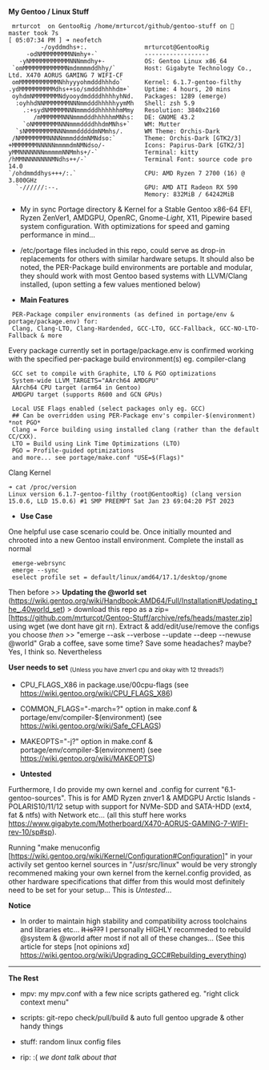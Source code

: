 **My Gentoo / Linux Stuff**
   
   
```
 mrturcot  on GentooRig /home/mrturcot/github/gentoo-stuff on   master took 7s
[ 05:07:34 PM ] ➜ neofetch
         -/oyddmdhs+:.                mrturcot@GentooRig 
     -odNMMMMMMMMNNmhy+-`             ------------------ 
   -yNMMMMMMMMMMMNNNmmdhy+-           OS: Gentoo Linux x86_64 
 `omMMMMMMMMMMMMNmdmmmmddhhy/`        Host: Gigabyte Technology Co., Ltd. X470 AORUS GAMING 7 WIFI-CF 
 omMMMMMMMMMMMNhhyyyohmdddhhhdo`      Kernel: 6.1.7-gentoo-filthy 
.ydMMMMMMMMMMdhs++so/smdddhhhhdm+`    Uptime: 4 hours, 20 mins 
 oyhdmNMMMMMMMNdyooydmddddhhhhyhNd.   Packages: 1289 (emerge) 
  :oyhhdNNMMMMMMMNNNmmdddhhhhhyymMh   Shell: zsh 5.9 
    .:+sydNMMMMMNNNmmmdddhhhhhhmMmy   Resolution: 3840x2160 
       /mMMMMMMNNNmmmdddhhhhhmMNhs:   DE: GNOME 43.2 
    `oNMMMMMMMNNNmmmddddhhdmMNhs+`    WM: Mutter 
  `sNMMMMMMMMNNNmmmdddddmNMmhs/.      WM Theme: Orchis-Dark 
 /NMMMMMMMMNNNNmmmdddmNMNdso:`        Theme: Orchis-Dark [GTK2/3] 
+MMMMMMMNNNNNmmmmdmNMNdso/-           Icons: Papirus-Dark [GTK2/3] 
yMMNNNNNNNmmmmmNNMmhs+/-`             Terminal: kitty 
/hMMNNNNNNNNMNdhs++/-`                Terminal Font: source code pro 14.0 
`/ohdmmddhys+++/:.`                   CPU: AMD Ryzen 7 2700 (16) @ 3.800GHz 
  `-//////:--.                        GPU: AMD ATI Radeon RX 590 
                                      Memory: 832MiB / 64242MiB
```
   


  - My in sync Portage directory & Kernel for a Stable Gentoo x86-64 EFI, Ryzen ZenVer1, AMDGPU, OpenRC, Gnome-*Light*, X11, Pipewire based system configuration. With optimizations for speed and gaming performance in mind...  

  - /etc/portage files included in this repo, could serve as drop-in replacements for others with similar hardware setups. It should also be noted, the PER-Package build environments are portable and modular, they should work with most Gentoo based systems with LLVM/Clang installed, (upon setting a few values mentioned below)   


 - **Main Features**

```
 PER-Package compiler environments (as defined in portage/env & portage/package.env) for:  
 Clang, Clang-LTO, Clang-Hardended, GCC-LTO, GCC-Fallback, GCC-NO-LTO-Fallback & more
```

Every package currently set in portage/package.env is confirmed working with the specified per-package build environment(s) eg. compiler-clang  

```
 GCC set to compile with Graphite, LTO & PGO optimizations  
 System-wide LLVM_TARGETS="AArch64 AMDGPU" 
 AArch64 CPU target (arm64 in Gentoo) 
 AMDGPU target (supports R600 and GCN GPUs)  
```
```
 Local USE Flags enabled (select packages only eg. GCC)  
 ## Can be overridden using PER-Package env's compiler-$(environment) *not PGO*  
 Clang = Force building using installed clang (rather than the default CC/CXX).  
 LTO = Build using Link Time Optimizations (LTO)  
 PGO = Profile-guided optimizations   
 and more... see portage/make.conf "USE=$(Flags)"  
```  

Clang Kernel
```
➜ cat /proc/version  
Linux version 6.1.7-gentoo-filthy (root@GentooRig) (clang version 15.0.6, LLD 15.0.6) #1 SMP PREEMPT Sat Jan 23 69:04:20 PST 2023
```   

 - **Use Case**

 One helpful use case scenario could be. Once initially mounted and chrooted into a new Gentoo install environment. Complete the install as normal 

```
 emerge-webrsync
 emerge --sync
 eselect profile set = default/linux/amd64/17.1/desktop/gnome
```

Then before >> **Updating the @world set** (https://wiki.gentoo.org/wiki/Handbook:AMD64/Full/Installation#Updating_the_.40world_set) > download this repo as a zip=[https://github.com/mrturcot/Gentoo-Stuff/archive/refs/heads/master.zip] using wget (we dont have git rn). Extract & add/edit/use/remove the configs you choose *then* >> "emerge --ask --verbose --update --deep --newuse @world" Grab a coffee, save some time? Save some headaches? maybe? Yes, I think so. Nevertheless   
   
 **User needs to set** <sub>(Unless you have znver1 cpu and okay with 12 threads?)</sub>   
 
  - CPU_FLAGS_X86 in package.use/00cpu-flags (see https://wiki.gentoo.org/wiki/CPU_FLAGS_X86)  

  - COMMON_FLAGS="-march=?" option in make.conf & portage/env/compiler-$(environment) (see https://wiki.gentoo.org/wiki/Safe_CFLAGS)  

  - MAKEOPTS="-j?" option in make.conf & portage/env/compiler-$(environment) (see https://wiki.gentoo.org/wiki/MAKEOPTS)   
   
   
- **Untested**  

Furthermore, I do provide my own kernel and .config for current "6.1-gentoo-sources". This is for AMD Ryzen znver1 & AMDGPU Arctic Islands - POLARIS10/11/12 setup with support for NVMe-SDD and SATA-HDD (ext4, fat & ntfs) with Network etc... (all this stuff here works https://www.gigabyte.com/Motherboard/X470-AORUS-GAMING-7-WIFI-rev-10/sp#sp).  

Running "make menuconfig [https://wiki.gentoo.org/wiki/Kernel/Configuration#Configuration]" in your activily set gentoo kernel sources in "/usr/src/linux" would be very strongly recommened making your own kernel from the kernel.config provided, as other hardware specifications that differ from this would most definitely need to be set for your setup... This is *Untested*...      
   

**Notice**
   - In order to maintain high stability and compatibility across toolchains and libraries etc... ~~It is???~~ I personally HIGHLY recommeded to rebuild @system & @world after most if not all of these changes...  (See this article for steps [not opinions xd] https://wiki.gentoo.org/wiki/Upgrading_GCC#Rebuilding_everything)
   
------------------------------
    
**The Rest**
   
 - mpv: my mpv.conf with a few nice scripts gathered eg. "right click context menu"  

 - scripts: git-repo check/pull/build & auto full gentoo upgrade & other handy things  

 - stuff: random linux config files  

 - rip: :( *we dont talk about that*  
